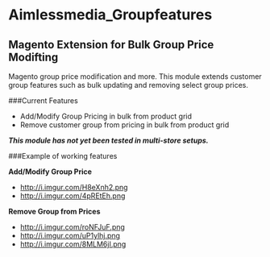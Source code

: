 # Aimlessmedia_Groupfeatures
## Magento Extension for Bulk Group Price Modifting
Magento group price modification and more. This module extends customer group features such as bulk updating and removing select group prices.

###Current Features
 - Add/Modify Group Pricing in bulk from product grid
 - Remove customer group from pricing in bulk from product grid
 
***This module has not yet been tested in multi-store setups.***

###Example of working features

**Add/Modify Group Price**
- http://i.imgur.com/H8eXnh2.png
- http://i.imgur.com/4pREtEh.png

**Remove Group from Prices**
- http://i.imgur.com/roNFJuF.png
- http://i.imgur.com/uP1ylhj.png
- http://i.imgur.com/8MLM6jI.png
